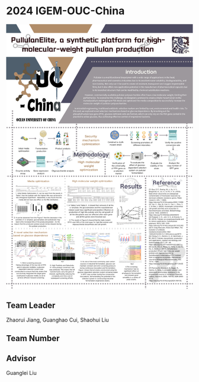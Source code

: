 # 2024 IGEM-OUC-China

![这是图片](/fig/poster.png "Magic Gardens")

## Team Leader

Zhaorui Jiang, Guanghao Cui, Shaohui Liu

## Team Number



## Advisor

Guanglei Liu
